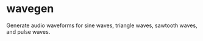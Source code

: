 # wavegen
Generate audio waveforms for sine waves, triangle waves, sawtooth waves, and pulse waves.
